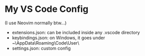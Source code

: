 # My VS Code Config

(I use Neovim normally btw...)

- extensions.json: can be included inside any .vscode directory
- keybindings.json: on Windows, it goes under ~\AppData\Roaming\Code\User\
- settings.json: custom config
